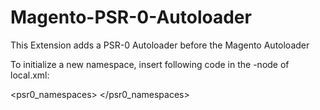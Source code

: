 Magento-PSR-0-Autoloader
========================

This Extension adds a PSR-0 Autoloader before the Magento Autoloader

To initialize a new namespace, insert following code in the <global/>-node of local.xml:

<psr0_namespaces>
  <NewNamespace />
</psr0_namespaces>
